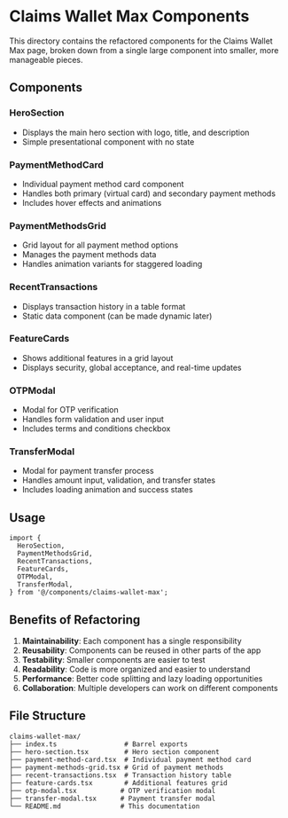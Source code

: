 # Claims Wallet Max Components

This directory contains the refactored components for the Claims Wallet Max page, broken down from a single large component into smaller, more manageable pieces.

## Components

### HeroSection
- Displays the main hero section with logo, title, and description
- Simple presentational component with no state

### PaymentMethodCard
- Individual payment method card component
- Handles both primary (virtual card) and secondary payment methods
- Includes hover effects and animations

### PaymentMethodsGrid
- Grid layout for all payment method options
- Manages the payment methods data
- Handles animation variants for staggered loading

### RecentTransactions
- Displays transaction history in a table format
- Static data component (can be made dynamic later)

### FeatureCards
- Shows additional features in a grid layout
- Displays security, global acceptance, and real-time updates

### OTPModal
- Modal for OTP verification
- Handles form validation and user input
- Includes terms and conditions checkbox

### TransferModal
- Modal for payment transfer process
- Handles amount input, validation, and transfer states
- Includes loading animation and success states

## Usage

```tsx
import {
  HeroSection,
  PaymentMethodsGrid,
  RecentTransactions,
  FeatureCards,
  OTPModal,
  TransferModal,
} from '@/components/claims-wallet-max';
```

## Benefits of Refactoring

1. **Maintainability**: Each component has a single responsibility
2. **Reusability**: Components can be reused in other parts of the app
3. **Testability**: Smaller components are easier to test
4. **Readability**: Code is more organized and easier to understand
5. **Performance**: Better code splitting and lazy loading opportunities
6. **Collaboration**: Multiple developers can work on different components

## File Structure

```
claims-wallet-max/
├── index.ts                 # Barrel exports
├── hero-section.tsx         # Hero section component
├── payment-method-card.tsx  # Individual payment method card
├── payment-methods-grid.tsx # Grid of payment methods
├── recent-transactions.tsx  # Transaction history table
├── feature-cards.tsx        # Additional features grid
├── otp-modal.tsx           # OTP verification modal
├── transfer-modal.tsx      # Payment transfer modal
└── README.md               # This documentation
```
